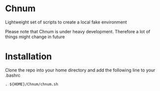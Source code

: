 Chnum
=====

Lightweight set of scripts to create a local fake environment

Please note that Chnum is under heavy development. Therefore a lot of things might change in future

Installation
=====

Clone the repo into your home directory and add the following line to your .bashrc


```shell
. ${HOME}/Chnum/chnum.sh
```
